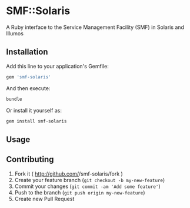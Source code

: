 SMF::Solaris
============

A Ruby interface to the Service Management Facility (SMF) in Solaris and Illumos

## Installation

Add this line to your application's Gemfile:

```ruby
gem 'smf-solaris'
```

And then execute:

```bash
bundle
```

Or install it yourself as:

```bash
gem install smf-solaris
```

## Usage



## Contributing

1. Fork it ( http://github.com/<my-github-username>/smf-solaris/fork )
2. Create your feature branch (`git checkout -b my-new-feature`)
3. Commit your changes (`git commit -am 'Add some feature'`)
4. Push to the branch (`git push origin my-new-feature`)
5. Create new Pull Request
